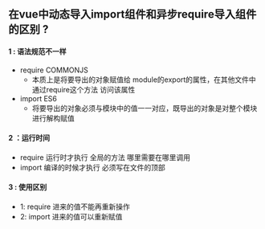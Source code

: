 ## 在vue中动态导入import组件和异步require导入组件的区别 ?
#### 1 : 语法规范不一样
 * require COMMONJS  
     * 本质上是将要导出的对象赋值给 module的export的属性，在其他文件中通过require这个方法 访问该属性
 *   import ES6      
      * 将要导出的对象必须与模块中的值一一对应，既导出的对象是对整个模块进行解构赋值
#### 2 ：运行时间
* require 运行时才执行 全局的方法 哪里需要在哪里调用
* import 编译的时候才执行 必须写在文件的顶部
#### 3 : 使用区别
*   1: require 进来的值不能再重新操作
*   2: import 进来的值可以重新赋值
